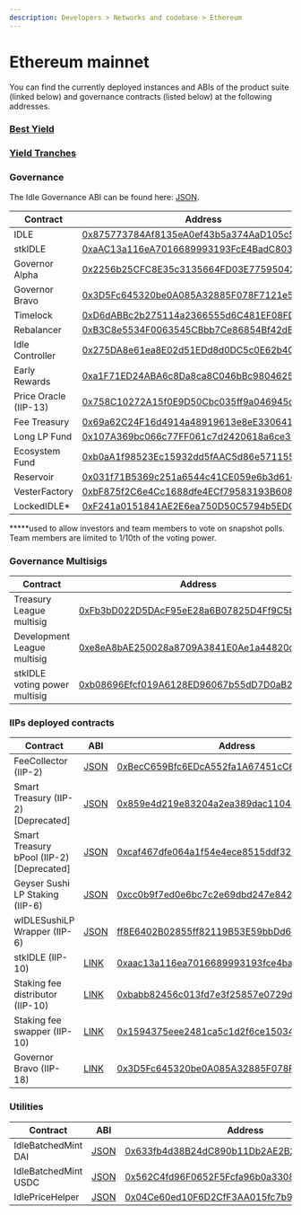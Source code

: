 ```yaml
---
description: Developers > Networks and codebase > Ethereum
---
```


# Ethereum mainnet

You can find the currently deployed instances and ABIs of the product suite (linked below) and governance contracts (listed below) at the following addresses.

### [Best Yield](../best-yield/deployed-contracts.md#best-yield-strategy-v4)

### [Yield Tranches](../yield-tranches/deployed-contracts/#perpetual-yield-tranches)

### Governance

The Idle Governance ABI can be found here: [JSON](https://github.com/Idle-Labs/idle-governance/tree/develop/abi).

<table><thead><tr><th width="283.40328368406045">Contract</th><th>Address</th></tr></thead><tbody><tr><td>IDLE</td><td><a href="http://etherscan.io/address/0x875773784Af8135eA0ef43b5a374AaD105c5D39e">0x875773784Af8135eA0ef43b5a374AaD105c5D39e</a></td></tr><tr><td>stkIDLE</td><td><a href="https://etherscan.io/address/0xaAC13a116eA7016689993193FcE4BadC8038136f">0xaAC13a116eA7016689993193FcE4BadC8038136f</a></td></tr><tr><td>Governor Alpha</td><td><a href="http://etherscan.io/address/0x2256b25CFC8E35c3135664FD03E77595042fe31B">0x2256b25CFC8E35c3135664FD03E77595042fe31B</a></td></tr><tr><td>Governor Bravo</td><td><a href="https://etherscan.io/address/0x3D5Fc645320be0A085A32885F078F7121e5E5375">0x3D5Fc645320be0A085A32885F078F7121e5E5375</a></td></tr><tr><td>Timelock</td><td><a href="http://etherscan.io/address/0xD6dABBc2b275114a2366555d6C481EF08FDC2556">0xD6dABBc2b275114a2366555d6C481EF08FDC2556</a></td></tr><tr><td>Rebalancer</td><td><a href="https://etherscan.io/address/0xB3C8e5534F0063545CBbb7Ce86854Bf42dB8872B">0xB3C8e5534F0063545CBbb7Ce86854Bf42dB8872B</a></td></tr><tr><td>Idle Controller</td><td><a href="http://etherscan.io/address/0x275DA8e61ea8E02d51EDd8d0DC5c0E62b4CDB0BE">0x275DA8e61ea8E02d51EDd8d0DC5c0E62b4CDB0BE</a></td></tr><tr><td>Early Rewards</td><td><a href="http://etherscan.io/address/0xa1F71ED24ABA6c8Da8ca8C046bBc9804625d88Fc">0xa1F71ED24ABA6c8Da8ca8C046bBc9804625d88Fc</a></td></tr><tr><td>Price Oracle (IIP-13)</td><td><a href="https://etherscan.io/address/0x758C10272A15f0E9D50Cbc035ff9a046945da0F2">0x758C10272A15f0E9D50Cbc035ff9a046945da0F2</a></td></tr><tr><td>Fee Treasury</td><td><a href="http://etherscan.io/address/0x69a62C24F16d4914a48919613e8eE330641Bcb94">0x69a62C24F16d4914a48919613e8eE330641Bcb94</a></td></tr><tr><td>Long LP Fund</td><td><a href="http://etherscan.io/address/0x107A369bc066c77FF061c7d2420618a6ce31B925">0x107A369bc066c77FF061c7d2420618a6ce31B925</a></td></tr><tr><td>Ecosystem Fund</td><td><a href="http://etherscan.io/address/0xb0aA1f98523Ec15932dd5fAAC5d86e57115571C7">0xb0aA1f98523Ec15932dd5fAAC5d86e57115571C7</a></td></tr><tr><td>Reservoir</td><td><a href="http://etherscan.io/address/0x031f71B5369c251a6544c41CE059e6b3d61e42C6">0x031f71B5369c251a6544c41CE059e6b3d61e42C6</a></td></tr><tr><td>VesterFactory</td><td><a href="https://etherscan.io/address/0xbF875f2C6e4Cc1688dfe4ECf79583193B6089972">0xbF875f2C6e4Cc1688dfe4ECf79583193B6089972</a></td></tr><tr><td>LockedIDLE*</td><td><a href="https://etherscan.io/address/0xF241a0151841AE2E6ea750D50C5794b5EDC31D99">0xF241a0151841AE2E6ea750D50C5794b5EDC31D99</a></td></tr></tbody></table>

**\***used to allow investors and team members to vote on snapshot polls. Team members are limited to 1/10th of the voting power.

### Governance Multisigs

<table><thead><tr><th width="284.64753749566734">Contract</th><th>Address</th></tr></thead><tbody><tr><td>Treasury League multisig</td><td><a href="https://etherscan.io/address/0xfb3bd022d5dacf95ee28a6b07825d4ff9c5b3814">0xFb3bD022D5DAcF95eE28a6B07825D4Ff9C5b3814</a></td></tr><tr><td>Development League multisig</td><td><a href="https://etherscan.io/address/0xe8eA8bAE250028a8709A3841E0Ae1a44820d677b">0xe8eA8bAE250028a8709A3</a><a href="https://etherscan.io/address/0xe8eA8bAE250028a8709A3841E0Ae1a44820d677b">841E0Ae1a44820d677b</a></td></tr><tr><td>stkIDLE voting power multisig</td><td><a href="https://etherscan.io/address/0xb08696Efcf019A6128ED96067b55dD7D0aB23CE4">0xb08696Efcf019A6128ED96067b55dD7D0aB23CE4</a></td></tr></tbody></table>

### IIPs deployed contracts

<table><thead><tr><th width="295.11501981083035">Contract</th><th width="118.99640010285418">ABI</th><th>Address</th></tr></thead><tbody><tr><td>FeeCollector (IIP-2)</td><td><a href="https://github.com/AsafSilman/idle-smart-treasury/tree/main/contracts">JSON</a></td><td><a href="https://etherscan.io/address/0xBecC659Bfc6EDcA552fa1A67451cC6b38a0108E4">0xBecC659Bfc6EDcA552fa1A67451cC6b38a0108E4</a></td></tr><tr><td>Smart Treasury (IIP-2) [Deprecated]</td><td><a href="https://docs.balancer.finance/smart-contracts/interfaces">JSON</a></td><td><a href="https://etherscan.io/address/0x859e4d219e83204a2ea389dac11048cc880b6aa8">0x859e4d219e83204a2ea389dac11048cc880b6aa8</a></td></tr><tr><td>Smart Treasury bPool (IIP-2) [Deprecated]</td><td><a href="https://docs.balancer.finance/smart-contracts/interfaces">JSON</a></td><td><a href="https://etherscan.io/address/0xcaf467dfe064a1f54e4ece8515ddf326b9be801e">0xcaf467dfe064a1f54e4ece8515ddf326b9be801e</a></td></tr><tr><td>Geyser Sushi LP Staking (IIP-6)</td><td><a href="https://github.com/Idle-Finance/idle-geyser/blob/master/contracts/TokenGeyser.sol">JSON</a></td><td><a href="https://etherscan.io/address/0xcc0b9f7ed0e6bc7c2e69dbd247e8420f29aeb48d">0xcc0b9f7ed0e6bc7c2e69dbd247e8420f29aeb48d</a></td></tr><tr><td>wIDLESushiLP Wrapper (IIP-6)</td><td><a href="https://github.com/Idle-Finance/idle-geyser/blob/master/contracts/TokenGeyser.sol">JSON</a></td><td><a href="https://etherscan.io/address/0x076ff8E6402B02855ff82119B53E59bbDd67f0Ee">ff8E6402B02855ff82119B53E59bbDd67f0Ee</a></td></tr><tr><td>stkIDLE (IIP-10)</td><td><a href="https://github.com/Idle-Finance/idle-staking">LINK</a></td><td><a href="https://etherscan.io/address/0xaac13a116ea7016689993193fce4badc8038136f">0xaac13a116ea7016689993193fce4badc8038136f</a></td></tr><tr><td>Staking fee distributor (IIP-10)</td><td><a href="https://github.com/Idle-Finance/idle-staking">LINK</a></td><td><a href="https://etherscan.io/address/0xbabb82456c013fd7e3f25857e0729de8207f80e2">0xbabb82456c013fd7e3f25857e0729de8207f80e2</a></td></tr><tr><td>Staking fee swapper (IIP-10)</td><td><a href="https://github.com/Idle-Finance/idle-staking">LINK</a></td><td><a href="https://etherscan.io/address/0x1594375eee2481ca5c1d2f6ce15034816794e8a3">0x1594375eee2481ca5c1d2f6ce15034816794e8a3</a></td></tr><tr><td>Governor Bravo (IIP-18)</td><td><a href="https://github.com/Idle-Labs/idle-governance/blob/develop/contracts/GovernorBravoDelegate.sol">LINK</a></td><td><a href="https://etherscan.io/address/0x3D5Fc645320be0A085A32885F078F7121e5E5375">0x3D5Fc645320be0A085A32885F078F7121e5E5375</a></td></tr></tbody></table>

### Utilities

<table><thead><tr><th width="301.00528815150136">Contract</th><th width="118.89362362984869">ABI</th><th>Address</th></tr></thead><tbody><tr><td>IdleBatchedMint DAI</td><td><a href="http://api.etherscan.io/api?module=contract&#x26;action=getabi&#x26;address=0x04Ce60ed10F6D2CfF3AA015fc7b950D13c113be5&#x26;format=raw">JSON</a></td><td><a href="http://etherscan.io/address/0x633fb4d38B24dC890b11Db2AE2B248D13F996A79">0x633fb4d38B24dC890b11Db2AE2B248D13F996A79</a></td></tr><tr><td>IdleBatchedMint USDC</td><td><a href="http://api.etherscan.io/api?module=contract&#x26;action=getabi&#x26;address=0x04Ce60ed10F6D2CfF3AA015fc7b950D13c113be5&#x26;format=raw">JSON</a></td><td><a href="https://etherscan.io/address/0x562c4fd96f0652f5fcfa96b0a33088b5a6eaee9b">0x562C4fd96F0652F5Fcfa96b0a33088B5a6eAeE9B</a></td></tr><tr><td>IdlePriceHelper</td><td><a href="https://github.com/emilianobonassi/idle-token-helper">JSON</a></td><td><a href="https://etherscan.io/address/0x04Ce60ed10F6D2CfF3AA015fc7b950D13c113be5">0x04Ce60ed10F6D2CfF3AA015fc7b950D13c113be5</a></td></tr></tbody></table>
